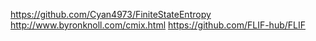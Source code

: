https://github.com/Cyan4973/FiniteStateEntropy
http://www.byronknoll.com/cmix.html
https://github.com/FLIF-hub/FLIF
